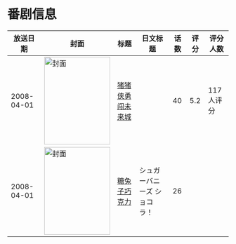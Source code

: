 # 番剧信息

|放送日期|封面|标题|日文标题|话数|评分|评分人数|
|---|---|---|---|---|---|---|
|2008-04-01|<img src="//lain.bgm.tv/pic/cover/c/ac/03/208066_z0X5p.jpg" alt="封面" style="width:150px;height:200px;object-fit:cover;">|[猪猪侠勇闯未来城](https://bangumi.tv/subject/208066)||40|5.2|117人评分|
|2008-04-01|<img src="//lain.bgm.tv/pic/cover/c/89/e6/414478_vp6Ub.jpg" alt="封面" style="width:150px;height:200px;object-fit:cover;">|[糖兔子巧克力](https://bangumi.tv/subject/414478)|シュガーバニーズ ショコラ！|26|||
